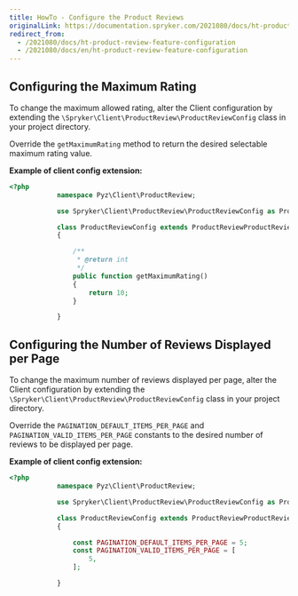 ```yaml
---
title: HowTo - Configure the Product Reviews
originalLink: https://documentation.spryker.com/2021080/docs/ht-product-review-feature-configuration
redirect_from:
  - /2021080/docs/ht-product-review-feature-configuration
  - /2021080/docs/en/ht-product-review-feature-configuration
---
```


## Configuring the Maximum Rating
To change the maximum allowed rating, alter the Client configuration by extending the `\Spryker\Client\ProductReview\ProductReviewConfig` class in your project directory.

Override the `getMaximumRating` method to return the desired selectable maximum rating value.

**Example of client config extension:**

```php
<?php
            namespace Pyz\Client\ProductReview;

            use Spryker\Client\ProductReview\ProductReviewConfig as ProductReviewProductReviewConfig;

            class ProductReviewConfig extends ProductReviewProductReviewConfig
            {

                /**
                 * @return int
                 */
                public function getMaximumRating()
                {
                    return 10;
                }

            }
```

## Configuring the Number of Reviews Displayed per Page
To change the maximum number of reviews displayed per page, alter the Client configuration by extending the `\Spryker\Client\ProductReview\ProductReviewConfig` class in your project directory.

Override the `PAGINATION_DEFAULT_ITEMS_PER_PAGE` and `PAGINATION_VALID_ITEMS_PER_PAGE` constants to the desired number of reviews to be displayed per page.

**Example of client config extension:**

```php
<?php
            namespace Pyz\Client\ProductReview;

            use Spryker\Client\ProductReview\ProductReviewConfig as ProductReviewProductReviewConfig;

            class ProductReviewConfig extends ProductReviewProductReviewConfig
            {

                const PAGINATION_DEFAULT_ITEMS_PER_PAGE = 5;
                const PAGINATION_VALID_ITEMS_PER_PAGE = [
                    5,
                ];

            }
```
